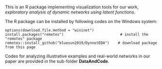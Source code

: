 This is an R package implementing visualization tools for our work, *exploratory analysis of dynamic networks using latent functions*.

The R package can be installed by following codes on the Windows system:

```{r}
options(download.file.method = "wininet")
install.packages("remotes")                          # install the "remotes" package
remotes::install_github("bluesun2019/DynnetEDA")    # download package from this page
```

Codes for analyzing illustrative examples and real-world networks in our paper are provided in the sub-folder **DataAndCode**.
